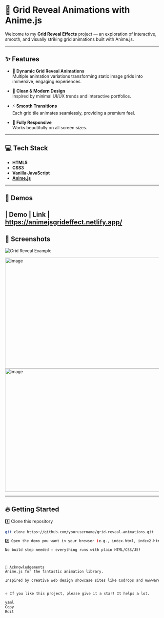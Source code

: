 # 🌟 Grid Reveal Animations with Anime.js

Welcome to my **Grid Reveal Effects** project — an exploration of interactive, smooth, and visually striking grid animations built with Anime.js.

---

## ✨ Features

- 🎥 **Dynamic Grid Reveal Animations**  
  Multiple animation variations transforming static image grids into immersive, engaging experiences.

- 💎 **Clean & Modern Design**  
  Inspired by minimal UI/UX trends and interactive portfolios.

- ⚡ **Smooth Transitions**  
  Each grid tile animates seamlessly, providing a premium feel.

- 📱 **Fully Responsive**  
  Works beautifully on all screen sizes.

---

## 💻 Tech Stack

- **HTML5**
- **CSS3**
- **Vanilla JavaScript**
- **[Anime.js](https://animejs.com/)**

---

## 🚀 Demos

| Demo | Link             |
https://animejsgrideffect.netlify.app/
---

## 📸 Screenshots

![Grid Reveal Example](https://your-screenshot-link.com)


<img width="847" height="362" alt="image" src="https://github.com/user-attachments/assets/042e3e9f-ea0d-48e9-8ca9-e23d49778b8b" />
<img width="806" height="403" alt="image" src="https://github.com/user-attachments/assets/fd00b65c-6dbb-4920-bb6d-c67771f19250" />


---

## 🔥 Getting Started

1️⃣ Clone this repository

```bash
git clone https://github.com/yourusername/grid-reveal-animations.git

2️⃣ Open the demo you want in your browser (e.g., index.html, index2.html, etc.)

No build step needed — everything runs with plain HTML/CSS/JS!



🙌 Acknowledgements
Anime.js for the fantastic animation library.

Inspired by creative web design showcase sites like Codrops and Awwwards.


⭐️ If you like this project, please give it a star! It helps a lot.

yaml
Copy
Edit

